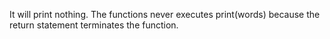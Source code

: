 It will print nothing. The functions never executes print(words) because
the return statement terminates the function.
